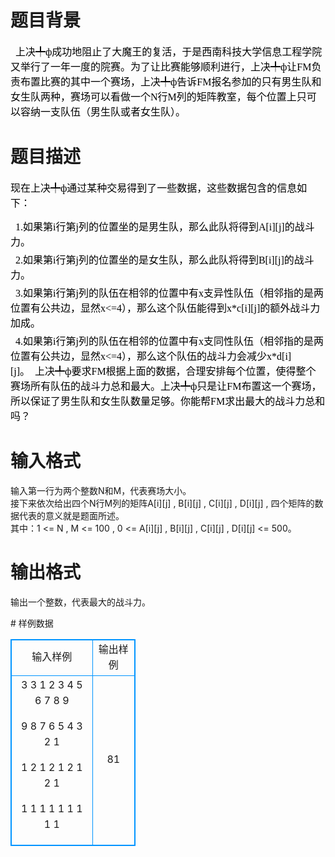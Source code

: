 # 

 
 # 题目背景 
<p><span style="color: rgb(0, 0, 0); font-family: 宋体; font-size: 16px;">&nbsp;&nbsp;上决╇ф成功地阻止了大魔王的复活，于是西南科技大学信息工程学院又举行了一年一度的院赛。为了让比赛能够顺利进行，上决╇ф让FM负责布置比赛的其中一个赛场，上决╇ф告诉FM报名参加的只有男生队和女生队两种，赛场可以看做一个N行M列的矩阵教室，每个位置上只可以容纳一支队伍（男生队或者女生队）。</span></p> 

 
 # 题目描述 
<p><span style="color: rgb(0, 0, 0); font-family: 宋体; font-size: 16px;">现在上决╇ф通过某种交易得到了一些数据，这些数据包含的信息如下：</span></p>

<p style="margin: 5px 0px; color: rgb(0, 0, 0); font-family: sans-serif; font-size: 16px;"><span style="font-family: 宋体;">&nbsp;&nbsp;1.</span><span style="font-family: 宋体;">如果第i行第j列的位置坐的是男生队，那么此队将得到A[i][j]的战斗力。</span></p>

<p style="margin: 5px 0px; color: rgb(0, 0, 0); font-family: sans-serif; font-size: 16px;"><span style="font-family: 宋体;">&nbsp;&nbsp;2.</span><span style="font-family: 宋体;">如果第i行第j列的位置坐的是女生队，那么此队将得到B[i][j]的战斗力。</span></p>

<p style="margin: 5px 0px; color: rgb(0, 0, 0); font-family: sans-serif; font-size: 16px;"><span style="font-family: 宋体;">&nbsp;&nbsp;3.</span><span style="font-family: 宋体;">如果第i行第j列的队伍在相邻的位置中有x支异性队伍（相邻指的是两位置有公共边，显然x&lt;=4），那么这个队伍能得到x*c[i][j]的额外战斗力加成。</span></p>

<p style="margin: 5px 0px; color: rgb(0, 0, 0); font-family: sans-serif; font-size: 16px;"><span style="font-family: 宋体;">&nbsp;&nbsp;4.</span><span style="font-family: 宋体;">如果第i行第j列的队伍在相邻的位置中有x支同性队伍（相邻指的是两位置有公共边，显然x&lt;=4），那么这个队伍的战斗力会减少x*d[i][j]。&nbsp;&nbsp;</span><span style="font-family: 宋体; text-indent: 28px;">上决╇ф要求FM根据上面的数据，合理安排每个位置，使得整个赛场所有队伍的战斗力总和最大。上决╇ф只是让FM布置这一个赛场，所以保证了男生队和女生队数量足够。你能帮FM求出最大的战斗力总和吗？</span></p> 

 
 # 输入格式 
<p>输入第一行为两个整数N和M，代表赛场大小。<br />
接下来依次给出四个N行M列的矩阵A[i][j]&nbsp;,&nbsp;B[i][j]&nbsp;,&nbsp;C[i][j]&nbsp;,&nbsp;D[i][j]&nbsp;,&nbsp;四个矩阵的数据代表的意义就是题面所述。<br />
其中：1&nbsp;&lt;=&nbsp;N&nbsp;,&nbsp;M&nbsp;&lt;=&nbsp;100&nbsp;,&nbsp;0&nbsp;&lt;=&nbsp;A[i][j]&nbsp;,&nbsp;B[i][j]&nbsp;,&nbsp;C[i][j]&nbsp;,&nbsp;D[i][j]&nbsp;&lt;=&nbsp;500。</p> 

 
 # 输出格式 
<p>输出一个整数，代表最大的战斗力。</p> 
# 样例数据
<style>
        table,table tr th, table tr td { border:1px solid #0094ff; }
        table { width: 200px; min-height: 25px; line-height: 25px; text-align: center; border-collapse: collapse;}   
    </style>
<table>
	<tr>
		<td>输入样例</td>
		<td>输出样例</td>
	</tr>
<tr><td>3 3
1 2 3
4 5 6
7 8 9

9 8 7
6 5 4
3 2 1

1 2 1
2 1 2
1 2 1

1 1 1
1 1 1
1 1 1
</td><td>81
</td></tr></table>

